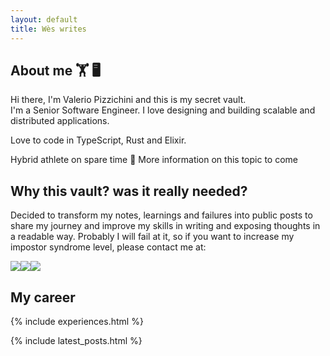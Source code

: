 ```yaml
---
layout: default
title: Wès writes
---
```


## About me 🏋️ 🖥️
Hi there, I'm Valerio Pizzichini and this is my secret vault.  
I'm a Senior Software Engineer. I love designing and building scalable and distributed applications.

Love to code in TypeScript, Rust and Elixir.

Hybrid athlete on spare time 🏃 More information on this topic to come

## Why this vault? was it really needed?

Decided to transform my notes, learnings and failures into public posts to share my journey and improve my skills in writing and exposing thoughts in a readable way.
Probably I will fail at it, so if you want to increase my impostor syndrome level, please contact me at:

<p style="display:flex; margin-bottom: 10px;">
  <a href="https://github.com/sf3ris">
    <img src="https://img.shields.io/badge/Github-000000?style=for-the-badge&logo=github" />
  </a>
  <a href="mailto:valerio.pizzichini@pm.me">
        <img src="https://img.shields.io/badge/ProtonMail-8B89CC?style=for-the-badge&logo=protonmail" />
  </a>
  <a href="https://linkedin.com/in/valerio-pizzichini-b9127998">
    <img src="https://img.shields.io/badge/LinkedIn-0077B5?style=for-the-badge&logo=linkedin&logoColor=white" />
  </a>
</p>

## My career

{% include experiences.html %}

{% include latest_posts.html %}

